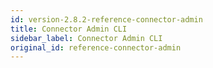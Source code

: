 ```yaml
---
id: version-2.8.2-reference-connector-admin
title: Connector Admin CLI
sidebar_label: Connector Admin CLI
original_id: reference-connector-admin
---
```


